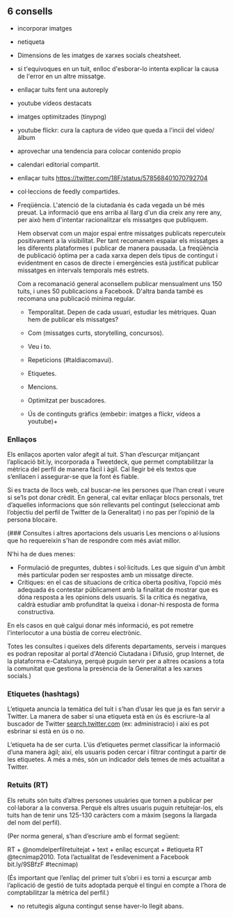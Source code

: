 ## 6 consells
- incorporar imatges
- netiqueta
- Dimensions de les imatges de xarxes socials cheatsheet.
- si t'equivoques en un tuit, enlloc d'esborar-lo intenta explicar la causa de l'error en un altre missatge.
- enllaçar tuits fent una autoreply
- youtube vídeos destacats
- imatges optimitzades (tinypng)
- youtube flickr: cura la captura de vídeo que queda a l'incii del vídeo/àlbum
- aprovechar una tendencia para colocar contenido propio
- calendari editorial compartit.
- enllaçar tuits https://twitter.com/18F/status/578568401070792704
- col·leccions de feedly compartides.
- Freqüència.
	L'atenció de la ciutadania és cada vegada un bé més preuat. La informació que ens arriba al llarg d'un dia creix any rere any, per això hem d'intentar racionalitzar els missatges que publiquem. 

	Hem observat com un major espai entre missatges publicats repercuteix positivament a la visibilitat. Per tant recomanem espaiar els missatges a les diferents plataformes i publicar de manera pausada. La freqüència de publicació òptima per a cada xarxa depen dels tipus de contingut i evidentment en casos de directe i emergències està justificat publicar missatges en intervals temporals més estrets.

	Com a recomanació general aconsellem publicar mensualment uns 150 tuits, i unes 50 publicacions a Facebook. D'altra banda també es recomana una publicació mínima regular.

	- Temporalitat. Depen de cada usuari, estudiar les mètriques.
	Quan hem de publicar els missatges?

	- Com (missatges curts, storytelling, concursos).
	- Veu i to.
	- Repeticions (#taldiacomavui).
	- Etiquetes.
	- Mencions.
	- Optimitzat per buscadores.
	- Ús de continguts gràfics (embebir: imatges a flickr, vídeos a youtube)+


### Enllaços
Els enllaços aporten valor afegit al tuit. S’han d’escurçar mitjançant l’aplicació bit.ly, incorporada a Tweetdeck, que permet comptabilitzar la mètrica del perfil de manera fàcil i àgil. Cal llegir bé els textos que s’enllacen i assegurar-se que la font és fiable.

Si es tracta de llocs web, cal buscar-ne les persones que l’han creat i veure si se’ls pot donar crèdit. En general, cal evitar enllaçar blocs personals, tret d’aquelles informacions que són rellevants pel contingut (seleccionat amb l’objectiu del perfil de Twitter de la Generalitat) i no pas per l’opinió de la persona blocaire.

(### Consultes i altres aportacions dels usuaris
Les mencions o al·lusions que ho requereixin s'han de respondre com més aviat millor.

N'hi ha de dues menes:

- Formulació de preguntes, dubtes i sol·licituds. Les que siguin d'un àmbit més particular poden ser respostes amb un missatge directe.
- Crítiques: en el cas de situacions de crítica oberta positiva, l’opció més adequada és contestar públicament amb la finalitat de mostrar que es dóna resposta a les opinions dels usuaris. Si la crítica és negativa, caldrà estudiar amb profunditat la queixa i donar-hi resposta de forma constructiva.

En els casos en què calgui donar més informació, es pot remetre l'interlocutor a una bústia de correu electrònic.

Totes les consultes i queixes dels diferents departaments, serveis i marques es podran repositar al portal d'Atenció Ciutadana i Difusió, grup Internet, de la plataforma e-Catalunya, perquè puguin servir per a altres ocasions a tota la comunitat que gestiona la presència de la Generalitat a les xarxes socials.)

### Etiquetes (hashtags)
L’etiqueta anuncia la temàtica del tuit i s’han d’usar les que ja es fan servir a Twitter. La manera de saber si una etiqueta està en ús és escriure-la al buscador de Twitter [search.twitter.com](http://search.twitter.com) (ex: administracio) i així es pot esbrinar si està en ús o no.

L’etiqueta ha de ser curta. L’ús d’etiquetes permet classificar la informació d’una manera àgil; així, els usuaris poden cercar i filtrar contingut a partir de les etiquetes. A més a més, són un indicador dels temes de més actualitat a Twitter.

### Retuits (RT)
Els retuits són tuits d’altres persones usuàries que tornen a publicar per col·laborar a la conversa. Perquè els altres usuaris puguin retuitejar-los, els tuits han de tenir uns 125-130 caràcters com a màxim (segons la llargada del nom del perfil).

(Per norma general, s’han d’escriure amb el format següent:

RT + @nomdelperfilretuitejat + text + enllaç escurçat + #etiqueta
RT @tecnimap2010. Tota l’actualitat de l’esdeveniment a Facebook  bit.ly/9SBfzF #tecnimap)

(És important que l’enllaç del primer tuit s’obri i es torni a escurçar amb l’aplicació de gestió de tuits adoptada perquè el tingui en compte a l’hora de comptabilitzar la mètrica del perfil.)

- no retuitegis alguna contingut sense haver-lo llegit abans.

